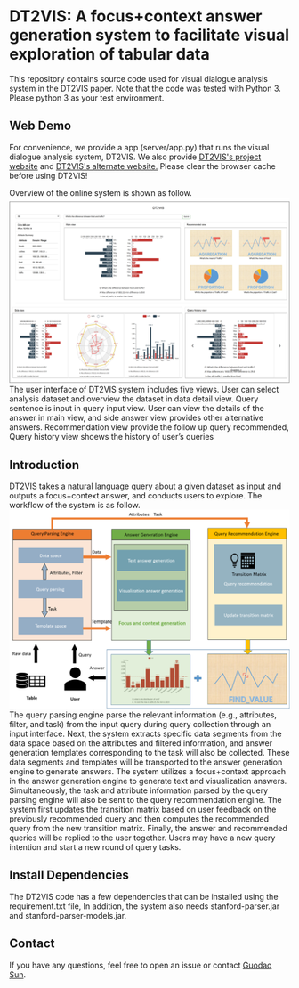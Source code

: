 # DT2VIS: A focus+context answer generation system to facilitate visual exploration of tabular data

This repository contains source code used for visual dialogue analysis system in the DT2VIS paper. Note that the code was tested with Python 3. Please python 3 as your test environment.

## Web Demo
For convenience, we provide a app (server/app.py) that runs the visual dialogue analysis system, DT2VIS. We also provide [DT2VIS's project website](http://dt2vis.godoorsun.org:45186/) and [DT2VIS's alternate website.](http://dt2vis2.godoorsun.org:45186/) Please clear the browser cache before using DT2VIS!

Overview of the online system is shown as follow.
![](https://github.com/jiangqicd/DT2VIS/blob/main/overview.png)
The user interface of DT2VIS system includes five views. User can select analysis dataset and overview the dataset in data detail view. Query sentence is input in query input view. User can view the details of the answer in main view, and side answer view provides other alternative answers. Recommendation view provide the follow up query recommended, Query history view shoews the history of user’s queries

## Introduction
DT2VIS takes a natural language query about a given dataset as input and outputs a focus+context answer, and conducts users to explore. The workflow of the system is as follow.
![](https://github.com/jiangqicd/DT2VIS/blob/main/pipline.png)
The query parsing engine parse the relevant information (e.g., attributes, filter, and task) from the input query during query collection through an input interface. Next, the system extracts specific data segments from the data space based on the attributes and filtered information, and answer generation templates corresponding to the task will also be collected. These data segments and templates will be transported to the answer generation engine to generate answers. The system utilizes a focus+context approach in the answer generation engine to generate text and visualization answers. Simultaneously, the task and attribute information parsed by the query parsing engine will also be sent to the query recommendation engine. The system first updates the transition matrix based on user feedback on the previously recommended query and then computes the recommended query from the new transition matrix. Finally, the answer and recommended queries will be replied to the user together. Users may have a new query intention and start a new round of query tasks.

## **Install Dependencies**
The DT2VIS code has a few dependencies that can be installed using the requirement.txt file,
In addition, the system also needs stanford-parser.jar and stanford-parser-models.jar.

## Contact
If you have any questions, feel free to open an issue or contact [Guodao Sun](http://godoorsun.org).

